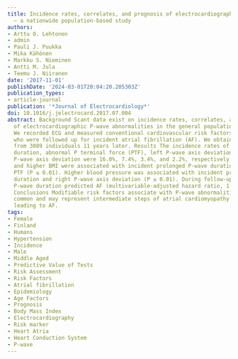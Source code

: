 ```yaml
---
title: Incidence rates, correlates, and prognosis of electrocardiographic P-wave abnormalities
  – a nationwide population-based study
authors:
- Arttu O. Lehtonen
- admin
- Pauli J. Puukka
- Mika Kähönen
- Markku S. Nieminen
- Antti M. Jula
- Teemu J. Niiranen
date: '2017-11-01'
publishDate: '2024-03-01T20:04:20.205303Z'
publication_types:
- article-journal
publication: '*Journal of Electrocardiology*'
doi: 10.1016/j.jelectrocard.2017.07.004
abstract: Background Scant data exist on incidence rates, correlates, and prognosis
  of electrocardiographic P-wave abnormalities in the general population. Methods
  We recorded ECG and measured conventional cardiovascular risk factors in 5667 Finns
  who were followed up for incident atrial fibrillation (AF). We obtained repeat ECGs
  from 3089 individuals 11 years later. Results The incidence rates of prolonged P-wave
  duration, abnormal P terminal force (PTF), left P-wave axis deviation, and right
  P-wave axis deviation were 16.0%, 7.4%, 3.4%, and 2.2%, respectively. Older age
  and higher BMI were associated with incident prolonged P-wave duration and abnormal
  PTF (P ≤ 0.01). Higher blood pressure was associated with incident prolonged P-wave
  duration and right P-wave axis deviation (P ≤ 0.01). During follow-up, only prolonged
  P-wave duration predicted AF (multivariable-adjusted hazard ratio, 1.38; P = 0.001).
  Conclusions Modifiable risk factors associate with P-wave abnormalities that are
  common and may represent intermediate steps of atrial cardiomyopathy on a pathway
  leading to AF.
tags:
- Female
- Finland
- Humans
- Hypertension
- Incidence
- Male
- Middle Aged
- Predictive Value of Tests
- Risk Assessment
- Risk Factors
- Atrial fibrillation
- Epidemiology
- Age Factors
- Prognosis
- Body Mass Index
- Electrocardiography
- Risk marker
- Heart Atria
- Heart Conduction System
- P-wave
---
```

